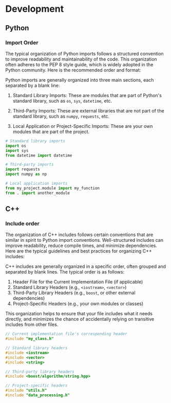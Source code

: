 # Development

## Python

### Import Order

The typical organization of Python imports follows a structured convention to improve readability and maintainability of the code. This organization often adheres to the PEP 8 style guide, which is widely adopted in the Python community. Here is the recommended order and format:

Python imports are generally organized into three main sections, each separated by a blank line:

1. Standard Library Imports: These are modules that are part of Python's standard library, such as `os`, `sys`, `datetime`, etc.

2. Third-Party Imports: These are external libraries that are not part of the standard library, such as `numpy`, `requests`, etc.

3. Local Application or Project-Specific Imports: These are your own modules that are part of the project.

```py
# Standard library imports
import os
import sys
from datetime import datetime

# Third-party imports
import requests
import numpy as np

# Local application imports
from my_project.module import my_function
from . import another_module
```

## C++

### Include order

The organization of C++ includes follows certain conventions that are similar in spirit to Python import conventions. Well-structured includes can improve readability, reduce compile times, and minimize dependencies. Here are the typical guidelines and best practices for organizing C++ includes:

C++ includes are generally organized in a specific order, often grouped and separated by blank lines. The typical order is as follows:

1. Header File for the Current Implementation File (if applicable)
2. Standard Library Headers (e.g., `<iostream>`, `<vector>`)
3. Third-Party Library Headers (e.g., `boost`, or other external dependencies)
4. Project-Specific Headers (e.g., your own modules or classes)

This organization helps to ensure that your file includes what it needs directly, and minimizes the chance of accidentally relying on transitive includes from other files.

```cpp
// Current implementation file's corresponding header
#include "my_class.h"

// Standard library headers
#include <iostream>
#include <vector>
#include <string>

// Third-party library headers
#include <boost/algorithm/string.hpp>

// Project-specific headers
#include "utils.h"
#include "data_processing.h"
```
